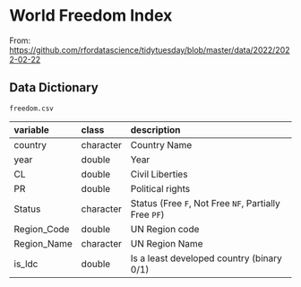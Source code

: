 # World Freedom Index

From: https://github.com/rfordatascience/tidytuesday/blob/master/data/2022/2022-02-22

## Data Dictionary

`freedom.csv`

|variable    |class     |description |
|:-----------|:---------|:-----------|
|country     |character | Country Name |
|year        |double    | Year |
|CL          |double    | Civil Liberties |
|PR          |double    | Political rights |
|Status      |character | Status (Free `F`, Not Free `NF`, Partially Free `PF`) |
|Region_Code |double    | UN Region code |
|Region_Name |character | UN Region Name |
|is_ldc      |double    | Is a least developed country (binary 0/1) |